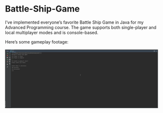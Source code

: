 # Battle-Ship-Game
I’ve implemented everyone’s favorite Battle Ship Game in Java for my Advanced Programming course. The game supports both single-player and local multiplayer modes and is console-based.

Here’s some gameplay footage:<br/><br/>
<a href="gif.gif" target="_blank">
![Battleship © Arash Hajisafi](gif.gif)
</a>
